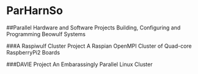 # ParHarnSo
##Parallel Hardware and Software Projects
Building, Configuring and Programming Beowulf Systems

###A Raspiwulf Cluster Project
A Raspian OpenMPI Cluster of Quad-core RaspberryPi2 Boards

###DAVIE Project
An Embarassingly Parallel Linux Cluster
